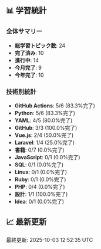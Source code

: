 ## 📊 学習統計

### 全体サマリー
- **総学習トピック数**: 24
- **完了済み**: 10
- **進行中**: 14
- **今月完了**: 9
- **今年完了**: 10

### 技術別統計
- **GitHub Actions**: 5/6 (83.3%完了)
- **Python**: 5/6 (83.3%完了)
- **YAML**: 4/5 (80.0%完了)
- **GitHub**: 3/3 (100.0%完了)
- **Vue.js**: 2/4 (50.0%完了)
- **Laravel**: 1/4 (25.0%完了)
- **書籍**: 0/7 (0.0%完了)
- **JavaScript**: 0/1 (0.0%完了)
- **SQL**: 0/1 (0.0%完了)
- **Linux**: 0/1 (0.0%完了)
- **Ruby**: 0/1 (0.0%完了)
- **PHP**: 0/4 (0.0%完了)
- **設計**: 1/1 (100.0%完了)
- **Idea**: 0/1 (0.0%完了)
## 📈 最新更新

最終更新: 2025-10-03 12:52:35 UTC